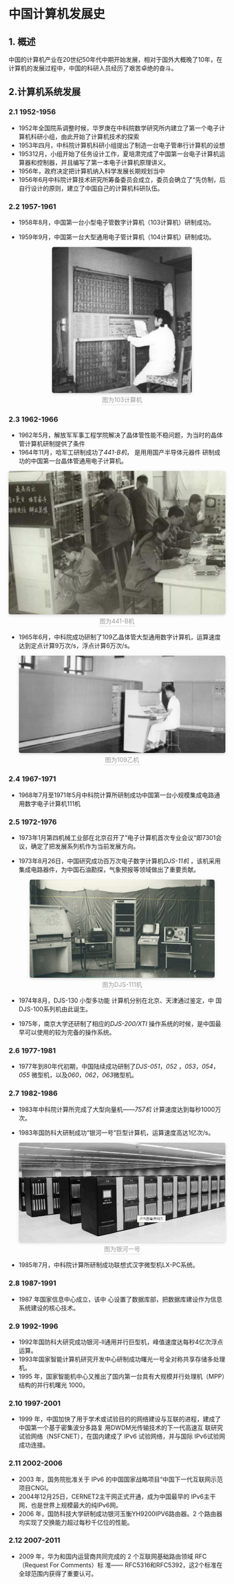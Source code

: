 

# 中国计算机发展史

## 1. 概述

中国的计算机产业在20世纪50年代中期开始发展，相对于国外大概晚了10年，在计算机的发展过程中，中国的科研人员经历了艰苦卓绝的奋斗。

## 2.计算机系统发展

### 2.1  1952-1956

- 1952年全国院系调整时候，华罗庚在中科院数学研究所内建立了第一个电子计算机科研小组，由此开始了计算机技术的探索
- 1953年四月，中科院计算机科研小组提出了制造一台电子管串行计算机的设想
- 195312月，小组开始了任务设计工作，夏培肃完成了中国第一台电子计算机运算器和控制器，并且编写了第一本电子计算机原理讲义。
- 1956年，政府决定把计算机纳入科学发展长期规划当中
- 1956年6月中科院计算技术研究所筹备委员会成立，委员会确立了“先仿制，后自行设计的原则，建立了中国自己的计算机科研队伍。

### 2.2  1957-1961

- 1958年8月，中国第一台小型电子管数字计算机（103计算机）研制成功。

- 1959年9月，中国第一台大型通用电子管计算机（104计算机）研制成功。

  

  <center>     <img style="border-radius: 0.3125em;     box-shadow: 0 2px 4px 0 rgba(34,36,38,.12),0 2px 10px 0 rgba(34,36,38,.08);"      src="https://github.com/zhangming-cloud/ming.github.com/blob/gh-pages/picture/2.png?raw=true">     <br>     <div style="color:orange; border-bottom: 1px solid #d9d9d9;     display: inline-block;     color: #999;     padding: 2px;">图为103计算机</div> </center>

### 2.3 1962-1966

+ 1962年5月，解放军军事工程学院解决了晶体管性能不稳问题，为当时的晶体管计算机研制提供了条件
+ 1964年11月，哈军工研制成功了*441-B机*， 是用用国产半导体元器件 研制成功的中国第一台晶体管通用电子计算机。

<center>     <img style="border-radius: 0.3125em;     box-shadow: 0 2px 4px 0 rgba(34,36,38,.12),0 2px 10px 0 rgba(34,36,38,.08);"      src="https://github.com/zhangming-cloud/ming.github.com/blob/gh-pages/picture/3.png?raw=true">     <br>     <div style="color:orange; border-bottom: 1px solid #d9d9d9;     display: inline-block;     color: #999;     padding: 2px;">图为441-B机</div> </center>

+ 1965年6月，中科院成功研制了109乙晶体管大型通用数字计算机，运算速度达到定点计算9万次/s，浮点计算6万次/s。

  <center>     <img style="border-radius: 0.3125em;     box-shadow: 0 2px 4px 0 rgba(34,36,38,.12),0 2px 10px 0 rgba(34,36,38,.08);"      src="https://github.com/zhangming-cloud/ming.github.com/blob/gh-pages/picture/4.png?raw=true">     <br>     <div style="color:orange; border-bottom: 1px solid #d9d9d9;     display: inline-block;     color: #999;     padding: 2px;">图为109乙机</div> </center>

  

### 2.4 1967-1971

+ 1968年7月至1971年5月中科院计算所研制成功中国第一台小规模集成电路通用数字电子计算机111机

  

### 2.5 1972-1976

+ 1973年1月第四机械工业部在北京召开了”电子计算机首次专业会议“即7301会议，确定了把发展系列机作为当前发展方向。

+ 1973年8月26日，中国研究成功百万次电子数字计算机*DJS-11机* ，该机采用集成电路器件，为中国石油勘探，气象预报等领域做出了重要贡献。 

  <center>     <img style="border-radius: 0.3125em;     box-shadow: 0 2px 4px 0 rgba(34,36,38,.12),0 2px 10px 0 rgba(34,36,38,.08);"      src="https://github.com/zhangming-cloud/ming.github.com/blob/gh-pages/picture/5.png?raw=true">     <br>     <div style="color:orange; border-bottom: 1px solid #d9d9d9;     display: inline-block;     color: #999;     padding: 2px;">图为DJS-111机</div> </center>

+ 1974年8月，DJS-130 小型多功能 计算机分别在北京、天津通过鉴定，中 国DJS-100系列机由此诞生。
+ 1975年，南京大学还研制了相应的*DJS-200/XTI* 操作系统的时候，是中国最早可以使用的较为完备的操作系统。

### 2.6 1977-1981

+ 1977年到80年代初期，中国陆续成功研制了*DJS-051*，*052* ，*053*，*054*，*055* 微型机，以及*060*，*062*，*063*微型机。

### 2.7 1982-1986

+ 1983年中科院计算所完成了大型向量机——*757机* 计算速度达到每秒1000万次。

+ 1983年国防科大研制成功“银河一号”巨型计算机，运算速度高达1亿次/s。

  <center>     <img style="border-radius: 0.3125em;     box-shadow: 0 2px 4px 0 rgba(34,36,38,.12),0 2px 10px 0 rgba(34,36,38,.08);"      src="https://github.com/zhangming-cloud/ming.github.com/blob/gh-pages/picture/6.png?raw=true">     <br>     <div style="color:orange; border-bottom: 1px solid #d9d9d9;     display: inline-block;     color: #999;     padding: 2px;">图为银河一号</div> </center>

+ 1985年7月，中科院计算所研制成功联想式汉字微型机LX-PC系统。

### 2.8 1987-1991

+ 1987 年国家信息中心成立，该中 心设置了数据库部，把数据库建设作为信息系统建设的核心技术。

### 2.9 1992-1996

+ 1992年国防科大研究成功银河\-II通用并行巨型机，峰值速度达每秒4亿次浮点运算。
+ 1993年国家智能计算机研究开发中心研制成功曙光一号全对称共享存储多处理机。
+ 1995 年，国家智能机中心又推出了国内第一台具有大规模并行处理机（MPP）结构的并行机曙光 1000。

### 2.10 1997-2001

+ 1999 年，中国加快了用于学术或试验目的的网络建设与互联的进程，建成了中国第一个基于密集波分多路复 用DWDM光传输技术的下一代高速互 联研究试验网络（NSFCNET），在国内建成了 IPv6 试验网络，并与国际 IPv6试验网成功连接。

### 2.11 2002-2006

+ 2003 年，国务院批准关于 IPv6 的中国国家战略项目“中国下一代互联网示范项目CNGI。
+ 2004年12月25日，CERNET2主干网正式开通，成为中国最早的 IPv6主干网，也是世界上规模最大的纯IPv6网。
+ 2006 年，国防科技大学研制成功银河玉衡YH9200IPV6路由器。2 个路由器均实现了交换能力超过每秒千亿位的性能。

### 2.12 2007-2011

+ 2009 年，华为和国内运营商共同完成的 2 个互联网基础路由领域 RFC（Request For Comments）标 准—— RFC5316和RFC5392，这2个标准在全球范围内获得了重要认可。





